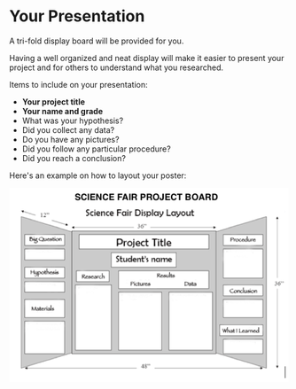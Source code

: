 # Your Presentation

A tri-fold display board will be provided for you.

Having a well organized and neat display will make it easier to present your
project and for others to understand what you researched.

Items to include on your presentation:

  * **Your project title**
  * **Your name and grade**
  * What was your hypothesis?
  * Did you collect any data?
  * Do you have any pictures?
  * Did you follow any particular procedure?
  * Did you reach a conclusion?

Here's an example on how to layout your poster:

![](./resources/poster.png)
